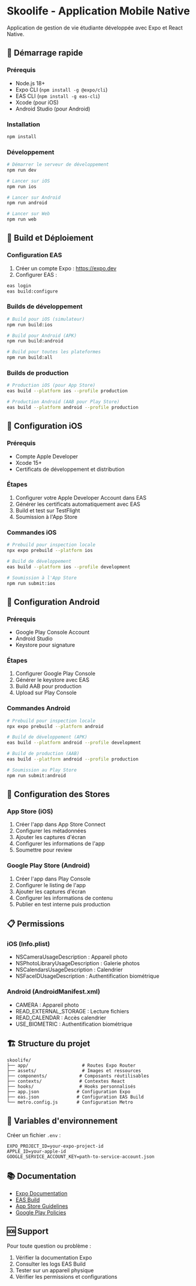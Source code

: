 # Skoolife - Application Mobile Native

Application de gestion de vie étudiante développée avec Expo et React Native.

## 🚀 Démarrage rapide

### Prérequis
- Node.js 18+
- Expo CLI (`npm install -g @expo/cli`)
- EAS CLI (`npm install -g eas-cli`)
- Xcode (pour iOS)
- Android Studio (pour Android)

### Installation
```bash
npm install
```

### Développement
```bash
# Démarrer le serveur de développement
npm run dev

# Lancer sur iOS
npm run ios

# Lancer sur Android
npm run android

# Lancer sur Web
npm run web
```

## 📱 Build et Déploiement

### Configuration EAS
1. Créer un compte Expo : https://expo.dev
2. Configurer EAS :
```bash
eas login
eas build:configure
```

### Builds de développement
```bash
# Build pour iOS (simulateur)
npm run build:ios

# Build pour Android (APK)
npm run build:android

# Build pour toutes les plateformes
npm run build:all
```

### Builds de production
```bash
# Production iOS (pour App Store)
eas build --platform ios --profile production

# Production Android (AAB pour Play Store)
eas build --platform android --profile production
```

## 🍎 Configuration iOS

### Prérequis
- Compte Apple Developer
- Xcode 15+
- Certificats de développement et distribution

### Étapes
1. Configurer votre Apple Developer Account dans EAS
2. Générer les certificats automatiquement avec EAS
3. Build et test sur TestFlight
4. Soumission à l'App Store

### Commandes iOS
```bash
# Prebuild pour inspection locale
npx expo prebuild --platform ios

# Build de développement
eas build --platform ios --profile development

# Soumission à l'App Store
npm run submit:ios
```

## 🤖 Configuration Android

### Prérequis
- Google Play Console Account
- Android Studio
- Keystore pour signature

### Étapes
1. Configurer Google Play Console
2. Générer le keystore avec EAS
3. Build AAB pour production
4. Upload sur Play Console

### Commandes Android
```bash
# Prebuild pour inspection locale
npx expo prebuild --platform android

# Build de développement (APK)
eas build --platform android --profile development

# Build de production (AAB)
eas build --platform android --profile production

# Soumission au Play Store
npm run submit:android
```

## 🔧 Configuration des Stores

### App Store (iOS)
1. Créer l'app dans App Store Connect
2. Configurer les métadonnées
3. Ajouter les captures d'écran
4. Configurer les informations de l'app
5. Soumettre pour review

### Google Play Store (Android)
1. Créer l'app dans Play Console
2. Configurer le listing de l'app
3. Ajouter les captures d'écran
4. Configurer les informations de contenu
5. Publier en test interne puis production

## 📋 Permissions

### iOS (Info.plist)
- NSCameraUsageDescription : Appareil photo
- NSPhotoLibraryUsageDescription : Galerie photos
- NSCalendarsUsageDescription : Calendrier
- NSFaceIDUsageDescription : Authentification biométrique

### Android (AndroidManifest.xml)
- CAMERA : Appareil photo
- READ_EXTERNAL_STORAGE : Lecture fichiers
- READ_CALENDAR : Accès calendrier
- USE_BIOMETRIC : Authentification biométrique

## 🏗️ Structure du projet

```
skoolife/
├── app/                    # Routes Expo Router
├── assets/                 # Images et ressources
├── components/            # Composants réutilisables
├── contexts/              # Contextes React
├── hooks/                 # Hooks personnalisés
├── app.json              # Configuration Expo
├── eas.json              # Configuration EAS Build
└── metro.config.js       # Configuration Metro
```

## 🔐 Variables d'environnement

Créer un fichier `.env` :
```
EXPO_PROJECT_ID=your-expo-project-id
APPLE_ID=your-apple-id
GOOGLE_SERVICE_ACCOUNT_KEY=path-to-service-account.json
```

## 📚 Documentation

- [Expo Documentation](https://docs.expo.dev/)
- [EAS Build](https://docs.expo.dev/build/introduction/)
- [App Store Guidelines](https://developer.apple.com/app-store/guidelines/)
- [Google Play Policies](https://play.google.com/about/developer-content-policy/)

## 🆘 Support

Pour toute question ou problème :
1. Vérifier la documentation Expo
2. Consulter les logs EAS Build
3. Tester sur un appareil physique
4. Vérifier les permissions et configurations